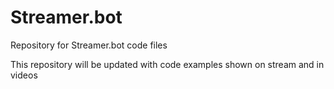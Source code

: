 # Streamer.bot
Repository for Streamer.bot code files

This repository will be updated with code examples shown on stream and in videos
